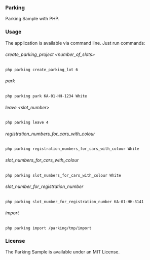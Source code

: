 ### Parking
Parking Sample with PHP.

### Usage

The application is available via command line. Just run commands:

###### create_parking_project <number_of_slots>

```php parking create_parking_lot 6```

###### park <plate> <colour>

```php parking park KA-01-HH-1234 White```

###### leave <slot_number>

```php parking leave 4```

###### registration_numbers_for_cars_with_colour <colour>

```php parking registration_numbers_for_cars_with_colour White```

###### slot_numbers_for_cars_with_colour <colour>

```php parking slot_numbers_for_cars_with_colour White```

###### slot_number_for_registration_number <plate>

```php parking slot_number_for_registration_number KA-01-HH-3141```

###### import <file>

```php parking import /parking/tmp/import```

### License

The Parking Sample is available under an MIT License.
